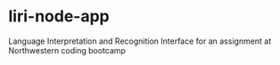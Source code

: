 # liri-node-app
Language Interpretation and Recognition Interface for an assignment at Northwestern coding bootcamp
